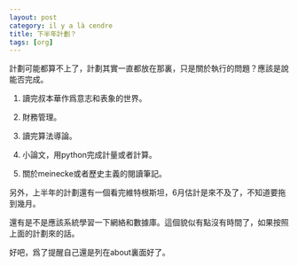 ```yaml
---
layout: post
category: il y a là cendre
title: 下半年計劃？
tags: [org]
---
```


計劃可能都算不上了，計劃其實一直都放在那裏，只是關於執行的問題？應該是說能否完成。

1. 讀完叔本華作爲意志和表象的世界。

2. 財務管理。

3. 讀完算法導論。

4. 小論文，用python完成計量或者計算。

5. 關於meinecke或者歷史主義的閱讀筆記。

另外，上半年的計劃還有一個看完維特根斯坦，6月估計是來不及了，不知道要拖到幾月。

還有是不是應該系統學習一下網絡和數據庫。這個貌似有點沒有時間了，如果按照上面的計劃來的話。

好吧，爲了提醒自己還是列在about裏面好了。

<!-- more -->
